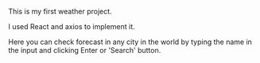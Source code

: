 This is my first weather project.

I used React and axios to implement it. 

Here you can check forecast in any city in the world by typing the name in the input and clicking Enter or 'Search' button.
